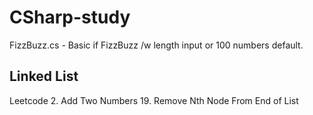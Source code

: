 # CSharp-study

FizzBuzz.cs - Basic if FizzBuzz /w length input or 100 numbers default.

## Linked List
Leetcode
2. Add Two Numbers
19. Remove Nth Node From End of List


